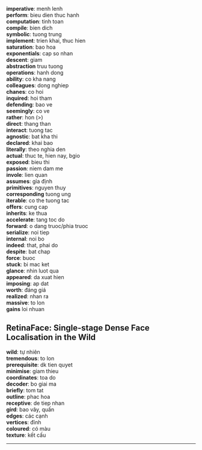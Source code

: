 **imperative**: menh lenh  
**perform**: bieu dien thuc hanh  
**computation**: tinh toan  
**compile**: bien dich  
**symbolic**: tuong trung  
**implement**: trien khai, thuc hien  
**saturation**: bao hoa  
**exponentials**: cap so nhan  
**descent**: giam  
**abstraction** truu tuong  
**operations**: hanh dong  
**ability**: co kha nang  
**colleagues**: dong nghiep  
**chanes**: co hoi  
**inquired**: hoi tham  
**defending**: bao ve  
**seemingly**: co ve  
**rather**: hon (>)  
**direct**: thang than  
**interact**: tuong tac  
**agnostic**: bat kha thi  
**declared**: khai bao  
**literally**: theo nghia den  
**actual**: thuc te, hien nay, bgio  
**exposed**: bieu thi  
**passion**: niem dam me  
**invole**: lien quan  
**assumes**: gỉa định  
**primitives**: nguyen thuy  
**corresponding** tuong ung  
**iterable**: co the tuong tac  
**offers**: cung cap  
**inherits**: ke thua  
**accelerate**: tang toc do  
**forward**: o dang truoc/phia truoc  
**serialize**: noi tiep  
**internal**: noi bo  
**indeed**: that, phai do  
**despite**: bat chap  
**force**: buoc  
**stuck**: bi mac ket  
**glance**: nhin luot qua  
**appeared**: da xuat hien  
**imposing**: ap dat  
**worth**: đáng giá  
**realized**: nhan ra  
**massive**: to lon  
**gains** loi nhuan  
## RetinaFace: Single-stage Dense Face Localisation in the Wild
**wild**: tự nhiên  
**tremendous**: to lon  
**prerequisite**: dk tien quyet  
**minimise**: giam thieu   
**coordinates**: toa do  
**decoder**: bo giai ma  
**briefly**: tom tat  
**outline**: phac hoa  
**receptive**: de tiep nhan  
**gird**: bao vây, quấn  
**edges**: các cạnh  
**vertices**: đỉnh  
**coloured**: có màu  
**texture**: kết cấu
****
